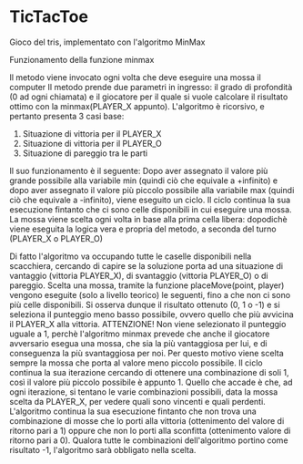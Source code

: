 # TicTacToe
Gioco del tris, implementato con l'algoritmo MinMax


Funzionamento della funzione minmax

Il metodo viene invocato ogni volta che deve eseguire una mossa il computer
Il metodo prende due parametri in ingresso: il grado di profondità (0 ad ogni chiamata) e il giocatore per il quale si vuole calcolare il risultato ottimo con la minmax(PLAYER_X appunto).
L'algoritmo è ricorsivo, e pertanto presenta 3 casi base:
1. Situazione di vittoria per il PLAYER_X
2. Situazione di vittoria per il PLAYER_O
3. Situazione di pareggio tra le parti

Il suo funzionamento è il seguente:
Dopo aver assegnato il valore più grande possibile alla variabile min (quindi ciò che equivale a +infinito) e dopo aver assegnato il valore più piccolo possibile alla variabile max (quindi ciò che equivale a -infinito), viene eseguito un ciclo.
Il ciclo continua la sua esecuzione fintanto che ci sono celle disponibili in cui eseguire una mossa.
La mossa viene scelta ogni volta in base alla prima cella libera: dopodichè viene eseguita la logica vera e propria del metodo, a seconda del turno (PLAYER_X o PLAYER_O)

Di fatto l'algoritmo va occupando tutte le caselle disponibili nella scacchiera, cercando di capire se la soluzione porta ad una situazione di vantaggio (vittoria PLAYER_X), di svantaggio (vittoria PLAYER_O) o di pareggio.
Scelta una mossa, tramite la funzione placeMove(point, player) vengono eseguite (solo a livello teorico) le seguenti, fino a che non ci sono più celle disponibili. Si osserva dunque il risultato ottenuto (0, 1 o -1) e si seleziona il punteggio meno basso possibile, ovvero quello che più avvicina il PLAYER_X alla vittoria.
ATTENZIONE! Non viene selezionato il punteggio uguale a 1, perchè l'algoritmo minmax prevede che anche il giocatore avversario esegua una mossa, che sia la più vantaggiosa per lui, e di conseguenza la più svantaggiosa per noi. Per questo motivo viene scelta sempre la mossa che porta al valore meno piccolo possibile.
Il ciclo continua la sua iterazione cercando di ottenere una combinazione di soli 1, così il valore più piccolo possibile è appunto 1. Quello che accade è che, ad ogni iterazione, si tentano le varie combinazioni possibili, data la mossa scelta da PLAYER_X, per vedere quali sono vincenti e quali perdenti.
L'algoritmo continua la sua esecuzione fintanto che non trova una combinazione di mosse che lo porti alla vittoria (ottenimento del valore di ritorno pari a 1) oppure che non lo porti alla sconfitta (ottenimento valore di ritorno pari a 0). Qualora tutte le combinazioni dell'algoritmo portino come risultato -1, l'algoritmo sarà obbligato nella scelta.
